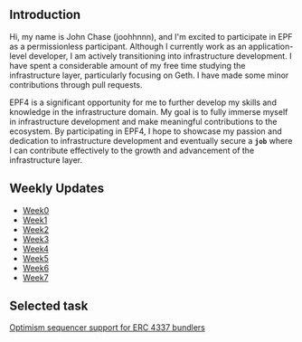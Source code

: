 ## Introduction
Hi, my name is John Chase (joohhnnn), and I'm excited to participate in EPF as a permissionless participant. Although I currently work as an application-level developer, I am actively transitioning into infrastructure development. I have spent a considerable amount of my free time studying the infrastructure layer, particularly focusing on Geth. I have made some minor contributions through pull requests.

EPF4 is a significant opportunity for me to further develop my skills and knowledge in the infrastructure domain. My goal is to fully immerse myself in infrastructure development and make meaningful contributions to the ecosystem. By participating in EPF4, I hope to showcase my passion and dedication to infrastructure development and eventually secure a **`job`** where I can contribute effectively to the growth and advancement of the infrastructure layer.

## Weekly Updates
* [Week0](https://hackmd.io/@joohhnnn/EPF-week0)
* [Week1](https://hackmd.io/@joohhnnn/EPF-week1)
* [Week2](https://hackmd.io/@joohhnnn/EPF-week2)
* [Week3](https://hackmd.io/@joohhnnn/EPF-week3)
* [Week4](https://hackmd.io/@joohhnnn/EPF-week4)
* [Week5](https://hackmd.io/@joohhnnn/EPF-week5)
* [Week6](https://hackmd.io/@joohhnnn/EPF-week6)
* [Week7](https://hackmd.io/@joohhnnn/EPF-week7)

## Selected task
[Optimism sequencer support for ERC 4337 bundlers](https://github.com/eth-protocol-fellows/cohort-four/blob/master/projects/project-ideas.md#optimism-sequencer-support-for-erc-4337-bundlers)
